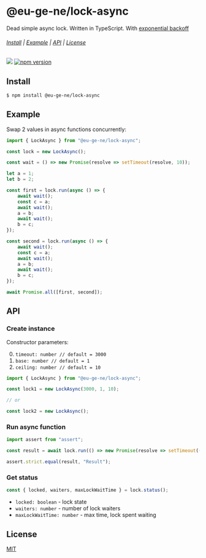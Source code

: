 @eu-ge-ne/lock-async
====================

Dead simple async lock. Written in TypeScript. With [exponential backoff](https://en.wikipedia.org/wiki/Exponential_backoff)

###### [Install](#Install) | [Example](#Example) | [API](#API) | [License](#License)

![](https://github.com/eu-ge-ne/lock-async/workflows/Tests/badge.svg)
[![npm version](https://badge.fury.io/js/%40eu-ge-ne%2Flock-async.svg)](https://badge.fury.io/js/%40eu-ge-ne%2Flock-async)

Install
-------

```bash
$ npm install @eu-ge-ne/lock-async
```

Example
-------

Swap 2 values in async functions concurrently:

```typescript
import { LockAsync } from "@eu-ge-ne/lock-async";

const lock = new LockAsync();

const wait = () => new Promise(resolve => setTimeout(resolve, 10));

let a = 1;
let b = 2;

const first = lock.run(async () => {
    await wait();
    const c = a;
    await wait();
    a = b;
    await wait();
    b = c;
});

const second = lock.run(async () => {
    await wait();
    const c = a;
    await wait();
    a = b;
    await wait();
    b = c;
});

await Promise.all([first, second]);
```

API
---

### Create instance

Constructor parameters:

 0. `timeout: number // default = 3000`
 1. `base: number // default = 1`
 2. `ceiling: number // default = 10`

```typescript
import { LockAsync } from "@eu-ge-ne/lock-async";

const lock1 = new LockAsync(3000, 1, 10);

// or

const lock2 = new LockAsync();
```

### Run async function

```typescript
import assert from "assert";

const result = await lock.run(() => new Promise(resolve => setTimeout(() => resolve("Result"), 100)));

assert.strict.equal(result, "Result");
```

### Get status

```typescript
const { locked, waiters, maxLockWaitTime } = lock.status();
```

 - `locked: boolean` - lock state
 - `waiters: number` - number of lock waiters
 - `maxLockWaitTime: number` - max time, lock spent waiting

License
-------

[MIT](LICENSE)
